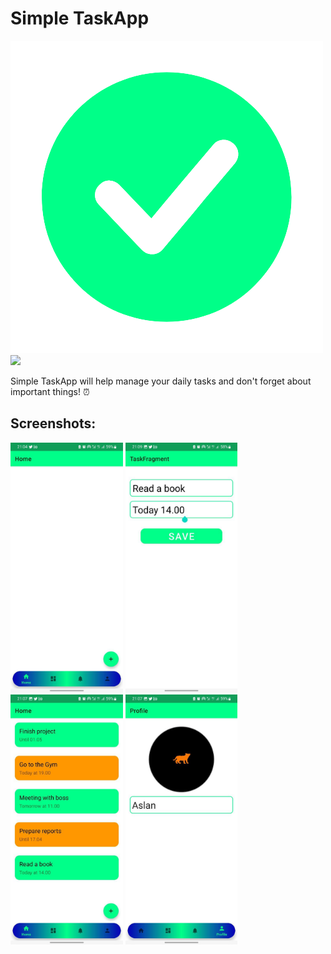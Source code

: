 # Simple TaskApp
![alt text](https://github.com/aslanaj/TaskApp/blob/master/Images/TaskAppLogo.png)
<img src="/screenshots/icon.png" height="200px"/> <br>

Simple TaskApp will help manage your daily tasks and don't forget about important things! ⏰
## Screenshots:

<img src="/Images/photo_2023-04-01_21-08-41.jpg" height="400px"/> <img src="/Images/photo_2023-04-01_21-09-54.jpg" height="400px"/>
<img src="/Images/photo_2023-04-01_21-08-42.jpg" height="400px"/> <img src="/Images/photo_2023-04-01_21-08-42%20(2).jpg" height="400px"/>
